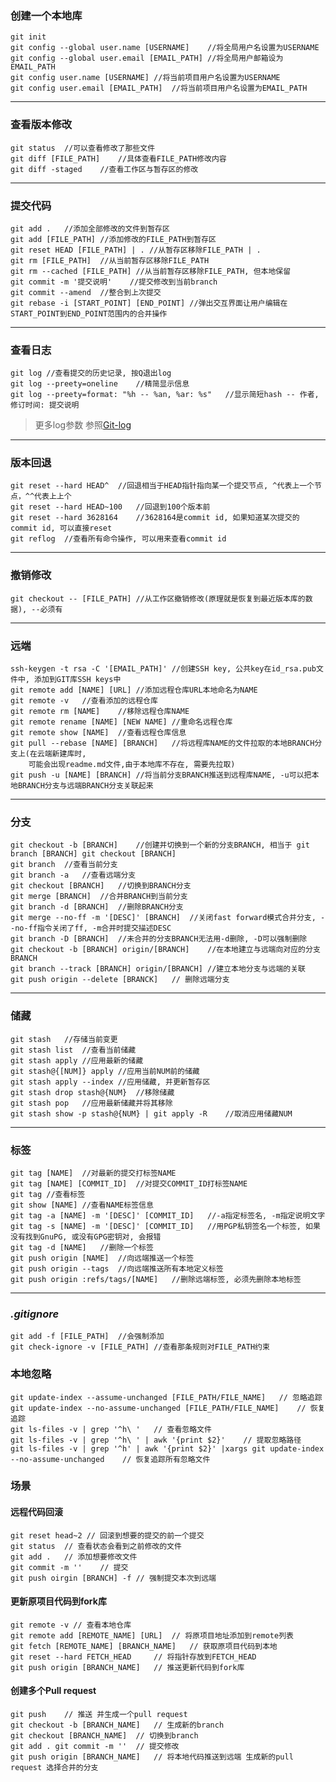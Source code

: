 [Git-log]:https://git-scm.com/book/zh/v1/Git-%E5%9F%BA%E7%A1%80-%E6%9F%A5%E7%9C%8B%E6%8F%90%E4%BA%A4%E5%8E%86%E5%8F%B2

### 创建一个本地库
	git init
	git config --global user.name [USERNAME]	//将全局用户名设置为USERNAME
	git config --global user.email [EMAIL_PATH]	//将全局用户邮箱设为EMAIL_PATH
	git config user.name [USERNAME]	//将当前项目用户名设置为USERNAME
	git config user.email [EMAIL_PATH]	//将当前项目用户名设置为EMAIL_PATH

---
### 查看版本修改
	git status	//可以查看修改了那些文件
	git diff [FILE_PATH]	//具体查看FILE_PATH修改内容
	git diff -staged	//查看工作区与暂存区的修改

---
### 提交代码
	git add .	//添加全部修改的文件到暂存区
	git add [FILE_PATH]	//添加修改的FILE_PATH到暂存区
	git reset HEAD [FILE_PATH] | . //从暂存区移除FILE_PATH | .
	git rm [FILE_PATH]	//从当前暂存区移除FILE_PATH
	git rm --cached [FILE_PATH]	//从当前暂存区移除FILE_PATH, 但本地保留
	git commit -m '提交说明'	//提交修改到当前branch
	git commit --amend	//整合到上次提交
	git rebase -i [START_POINT] [END_POINT]	//弹出交互界面让用户编辑在START_POINT到END_POINT范围内的合并操作

---
### 查看日志
	git log	//查看提交的历史记录, 按Q退出log
	git log --preety=oneline	//精简显示信息
	git log --preety=format: "%h -- %an, %ar: %s"	//显示简短hash -- 作者, 修订时间: 提交说明

>更多log参数 参照[Git-log][Git-log]

---
### 版本回退
	git reset --hard HEAD^	//回退相当于HEAD指针指向某一个提交节点, ^代表上一个节点，^^代表上上个
	git reset --hard HEAD~100	//回退到100个版本前
	git reset --hard 3628164	//3628164是commit id, 如果知道某次提交的commit id, 可以直接reset
	git reflog	//查看所有命令操作, 可以用来查看commit id

---
### 撤销修改
	git checkout -- [FILE_PATH]	//从工作区撤销修改(原理就是恢复到最近版本库的数据), --必须有

---
### 远端
	ssh-keygen -t rsa -C '[EMAIL_PATH]'	//创建SSH key, 公共key在id_rsa.pub文件中, 添加到GIT库SSH keys中
	git remote add [NAME] [URL]	//添加远程仓库URL本地命名为NAME
	git remote -v	//查看添加的远程仓库
	git remote rm [NAME]	//移除远程仓库NAME
	git remote rename [NAME] [NEW NAME]	//重命名远程仓库
	git remote show [NAME]	//查看远程仓库信息
	git pull --rebase [NAME] [BRANCH]	//将远程库NAME的文件拉取的本地BRANCH分支上(在云端新建库时,
		可能会出现readme.md文件,由于本地库不存在, 需要先拉取)
	git push -u [NAME] [BRANCH]	//将当前分支BRANCH推送到远程库NAME, -u可以把本地BRANCH分支与远端BRANCH分支关联起来

---
### 分支
	git checkout -b [BRANCH]	//创建并切换到一个新的分支BRANCH, 相当于 git branch [BRANCH] git checkout [BRANCH]
	git branch	//查看当前分支
	git branch -a	//查看远端分支
	git checkout [BRANCH]	//切换到BRANCH分支
	git merge [BRANCH]	//合并BRANCH到当前分支
	git branch -d [BRANCH]	//删除BRANCH分支
	git merge --no-ff -m '[DESC]' [BRANCH]	//关闭fast forward模式合并分支, --no-ff指令关闭了ff, -m合并时提交描述DESC
	git branch -D [BRANCH]	//未合并的分支BRANCH无法用-d删除, -D可以强制删除
	git checkout -b [BRANCH] origin/[BRANCH]	//在本地建立与远端向对应的分支BRANCH
	git branch --track [BRANCH] origin/[BRANCH]	//建立本地分支与远端的关联
	git push origin --delete [BRANCK]	// 删除远端分支

---
### 储藏
	git stash	//存储当前变更
	git stash list	//查看当前储藏
	git stash apply	//应用最新的储藏
	git stash@{[NUM]} apply	//应用当前NUM前的储藏
	git stash apply --index	//应用储藏, 并更新暂存区
	git stash drop stash@{NUM}	//移除储藏
	git stash pop	//应用最新储藏并将其移除
	git stash show -p stash@{NUM} | git apply -R	//取消应用储藏NUM

---
### 标签
	git tag [NAME]	//对最新的提交打标签NAME
	git tag [NAME] [COMMIT_ID]	//对提交COMMIT_ID打标签NAME
	git tag	//查看标签
	git show [NAME]	//查看NAME标签信息
	git tag -a [NAME] -m '[DESC]' [COMMIT_ID]	//-a指定标签名, -m指定说明文字
	git tag -s [NAME] -m '[DESC]' [COMMIT_ID]	//用PGP私钥签名一个标签, 如果没有找到GnuPG, 或没有GPG密钥对, 会报错
	git tag -d [NAME]	//删除一个标签
	git push origin [NAME]	//向远端推送一个标签
	git push origin --tags	//向远端推送所有本地定义标签
	git push origin :refs/tags/[NAME]	//删除远端标签, 必须先删除本地标签

---
### _.gitignore_
	git add -f [FILE_PATH]	//会强制添加
	git check-ignore -v [FILE_PATH]	//查看那条规则对FILE_PATH约束

### 本地忽略
	git update-index --assume-unchanged [FILE_PATH/FILE_NAME]	// 忽略追踪
	git update-index --no-assume-unchanged [FILE_PATH/FILE_NAME]	// 恢复追踪
	git ls-files -v | grep '^h\ '	// 查看忽略文件
	git ls-files -v | grep '^h\ ' | awk '{print $2}'	// 提取忽略路径
	git ls-files -v | grep '^h' | awk '{print $2}' |xargs git update-index --no-assume-unchanged 	// 恢复追踪所有忽略文件

### 场景
#### 远程代码回滚
	git reset head~2 // 回滚到想要的提交的前一个提交
	git status	// 查看状态会看到之前修改的文件
	git add .	// 添加想要修改文件
	git commit -m ''	// 提交
	git push oirgin [BRANCH] -f // 强制提交本次到远端

#### 更新原项目代码到fork库
	git remote -v // 查看本地仓库
	git remote add [REMOTE_NAME] [URL]	// 将原项目地址添加到remote列表
	git fetch [REMOTE_NAME] [BRANCH_NAME]	// 获取原项目代码到本地
	git reset --hard FETCH_HEAD 	// 将指针存放到FETCH_HEAD
	git push origin [BRANCH_NAME]	// 推送更新代码到fork库

#### 创建多个Pull request
	git push 	// 推送 并生成一个pull request
	git checkout -b [BRANCH_NAME]	// 生成新的branch
	git checkout [BRANCH_NAME]	// 切换到branch
	git add . git commit -m ''	// 提交修改
	git push origin [BRANCH_NAME]	// 将本地代码推送到远端 生成新的pull request 选择合并的分支